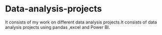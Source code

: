 # Data-analysis-projects
It consists of my work on different data analysis projects.It consists of data analysis projects using pandas ,excel and Power BI.
